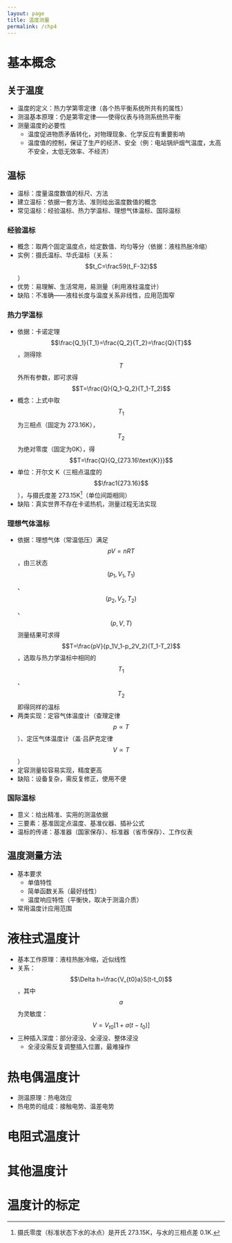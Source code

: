 ```yaml
---
layout: page
title: 温度测量
permalink: /chp4
---
```


# 基本概念

## 关于温度

- 温度的定义：热力学第零定律（各个热平衡系统所共有的属性）
- 测温基本原理：仍是第零定律——使得仪表与待测系统热平衡
- 测量温度的必要性
    - 温度促进物质矛盾转化，对物理现象、化学反应有重要影响
    - 温度值的控制，保证了生产的经济、安全（例：电站锅炉烟气温度，太高不安全，太低无效率、不经济）

## 温标

- 温标：度量温度数值的标尺、方法
- 建立温标：依据一套方法、准则给出温度数值的概念
- 常见温标：经验温标、热力学温标、理想气体温标、国际温标

### 经验温标

- 概念：取两个固定温度点，给定数值、均匀等分（依据：液柱热胀冷缩）
- 实例：摄氏温标、华氏温标（关系：$$t_C=\frac59(t_F-32)$$）
- 优势：易理解、生活常用，易测量（利用液柱温度计）
- 缺陷：不准确——液柱长度与温度关系非线性，应用范围窄

### 热力学温标

- 依据：卡诺定理 $$\frac{Q_1}{T_1}=\frac{Q_2}{T_2}=\frac{Q}{T}$$，测得除 $$T$$ 外所有参数，即可求得 $$T=\frac{Q}{Q_1-Q_2}(T_1-T_2)$$
- 概念：上式中取 $$T_1$$ 为三相点（固定为 273.16K），$$T_2$$ 为绝对零度（固定为0K），得 $$T=\frac{Q}{Q_{273.16\text{K}}}$$
- 单位：开尔文 K（三相点温度的 $$\frac1{273.16}$$），与摄氏度差 273.15K[^1]（单位间距相同）
- 缺陷：真实世界不存在卡诺热机，测量过程无法实现

[^1]: 摄氏零度（标准状态下水的冰点）是开氏 273.15K，与水的三相点差 0.1K.

### 理想气体温标

- 依据：理想气体（常温低压）满足 $$pV=nRT$$，由三状态 $$(p_1,V_1,T_1)$$、$$(p_2,V_2,T_2)$$、$$(p,V,T)$$ 测量结果可求得 $$T=\frac{pV}{p_1V_1-p_2V_2}(T_1-T_2)$$，选取与热力学温标中相同的 $$T_1$$、$$T_2$$ 即得同样的温标
- 两类实现：定容气体温度计（查理定律 $$p\propto T$$）、定压气体温度计（盖·吕萨克定律 $$V\propto T$$）
- 定容测量较容易实现，精度更高
- 缺陷：设备复杂，需反复修正，使用不便

### 国际温标

- 意义：给出精准、实用的测温依据
- 三要素：基准固定点温度、基准仪器、插补公式
- 温标的传递：基准器（国家保存）、标准器（省市保存）、工作仪表

## 温度测量方法

- 基本要求
    - 单值特性
    - 简单函数关系（最好线性）
    - 温度响应特性（平衡快，取决于测温介质）
- 常用温度计应用范围

# 液柱式温度计

- 基本工作原理：液柱热胀冷缩，近似线性
- 关系：$$\Delta h=\frac{V_{t0}a}S(t-t_0)$$，其中 $$a$$ 为灵敏度：$$V=V_{t0}[1+a(t-t_0)]$$
- 三种插入深度：部分浸没、全浸没、整体浸没
    - 全浸没需反复调整插入位置，最难操作

# 热电偶温度计

<!-- lots of things TODO here -->

- 测温原理：热电效应
- 热电势的组成：接触电势、温差电势

# 电阻式温度计

# 其他温度计

# 温度计的标定